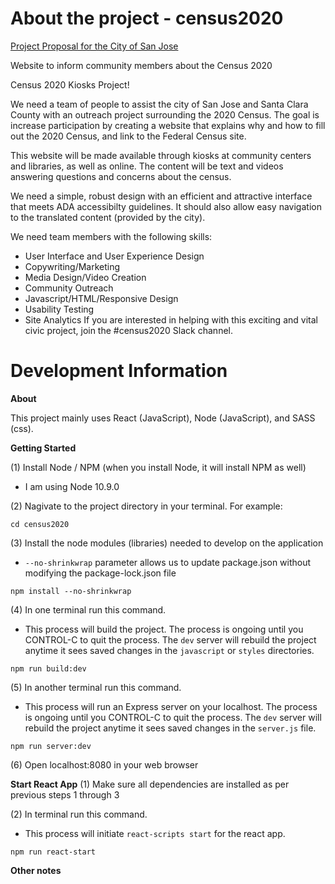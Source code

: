 # About the project - census2020

[Project Proposal for the City of San Jose](https://drive.google.com/open?id=1CvBMkS9AF18NR5vTeiFQrdssHQHXV5xpwWCXEp4cTFE)

Website to inform community members about the Census 2020

Census 2020 Kiosks Project!

We need a team of people to assist the city of San Jose and Santa Clara County with an outreach project surrounding the 2020 Census. The goal is increase participation by creating a website that explains why and how to fill out the 2020 Census, and link to the Federal Census site.

This website will be made available through kiosks at community centers and libraries, as well as online. The content will be text and videos answering questions and concerns about the census.

We need a simple, robust design with an efficient and attractive interface that meets ADA accessibilty guidelines. It should also allow easy navigation to the translated content (provided by the city).

We need team members with the following skills:
- User Interface and User Experience Design
- Copywriting/Marketing
- Media Design/Video Creation
- Community Outreach
- Javascript/HTML/Responsive Design
- Usability Testing
- Site Analytics
If you are interested in helping with this exciting and vital civic project, join the #census2020 Slack channel.

# Development Information

**About**

This project mainly uses React (JavaScript), Node (JavaScript), and SASS (css).

**Getting Started**

(1) Install Node / NPM (when you install Node, it will install NPM as well)

- I am using Node 10.9.0

(2) Nagivate to the project directory in your terminal. For example:

```
cd census2020
```

(3) Install the node modules (libraries) needed to develop on the application

- `--no-shrinkwrap` parameter allows us to update package.json without
modifying the package-lock.json file
```
npm install --no-shrinkwrap
```

(4) In one terminal run this command.

- This process will build the project.
The process is ongoing until you CONTROL-C to quit the process.
The `dev` server will rebuild the project anytime it sees saved
changes in the `javascript` or `styles` directories.
```
npm run build:dev
```

(5) In another terminal run this command.

- This process will run an Express server on your localhost.
The process is ongoing until you CONTROL-C to quit the process.
The `dev` server will rebuild the project anytime it sees saved
changes in the `server.js` file.

```
npm run server:dev
```

(6) Open localhost:8080 in your web browser

**Start React App**
(1) Make sure all dependencies are installed as per previous steps 1 through 3

(2) In terminal run this command.

- This process will initiate `react-scripts start` for the react app.

```
npm run react-start
```

**Other notes**
